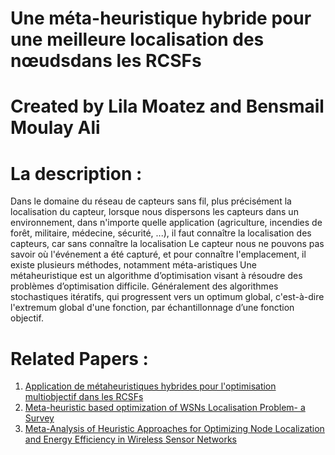 # Une méta-heuristique hybride pour une meilleure localisation des nœudsdans les RCSFs
# Created by Lila Moatez and Bensmail Moulay Ali 
# La description :
  Dans le domaine du réseau de capteurs sans fil, plus précisément la localisation du capteur, lorsque nous dispersons les capteurs dans un environnement, dans n'importe quelle application (agriculture, incendies de forêt, militaire, médecine, sécurité, ...), il faut connaître la localisation des capteurs, car sans connaître la localisation  Le capteur nous ne pouvons pas savoir où l'événement a été capturé, et pour connaître l'emplacement, il existe plusieurs méthodes, notamment méta-aristiques
  Une métaheuristique est un algorithme d’optimisation visant à résoudre des problèmes d’optimisation difficile.
Généralement des algorithmes stochastiques itératifs, qui progressent vers un optimum global, c'est-à-dire l'extremum global d'une fonction, par échantillonnage d’une fonction objectif.
# Related Papers :
1. [Application de métaheuristiques hybrides pour l'optimisation multiobjectif dans les RCSFs](https://theses.univ-oran1.dz/document/TH4909.pdf?fbclid=IwAR02ELVLtk_Z2W_BVw2Z3z-2z2_ihoAHFAOwDoYjtfxMD56kqaqzrhWIL9Q)
2. [Meta-heuristic based optimization of WSNs Localisation Problem- a Survey](https://pdf.sciencedirectassets.com/280203/1-s2.0-S1877050920X00111/1-s2.0-S1877050920315088/main.pdf?X-Amz-Security-Token=IQoJb3JpZ2luX2VjEDYaCXVzLWVhc3QtMSJHMEUCIAofRh19X%2FnJCwYQkgZvVkt8Xxc8XxW5XBMUDE3U6D1oAiEAjbbHUTCukYEjX0RAPeD9QNEHO6U5QrPHn7BYUxyLZ%2B4qvQMI3v%2F%2F%2F%2F%2F%2F%2F%2F%2F%2FARADGgwwNTkwMDM1NDY4NjUiDPQ3p6JAasS%2B9UZLMiqRA%2FEsLo6ytHflvgfFtUxFz9UDaKwpEFLC32cYIomGQe6UPMu60q%2Fx2dM2ODa9ZYFrq8iGCfQ3BzV3GTLuR%2BhpnFfP6quUaSIyT3YrcYSAPh%2FWEGTJD9AhFGCYFjp9deyjVfvYIEQ%2BhSa8qWvl8wJUgEPNWFT4WLIN6WZDUUYjCgIOiz8v0wUoy4bHhdH8yoAqKWw8i%2BXjOV6FMuQwJNa%2BIE0%2BVs3Wq7o6h5%2FNfkGlRqMmDI4LJyS%2B%2FBIkgl4uYh3GWpm9Gju7ZawXWby5MV%2Bd8%2BWo2163NH65VSDlHBt6Eox7JExEfmKIfF3fe8xewwDu3hAe8qu6yVegvnqckH0eFB1wTfonvdi6WwZGHLkfd5Zhq%2F1xW1uoQgq9%2BPz9bXZ5qimFkLqa8%2BvCEbrsIIc57dFeBb5E%2B0R1jx1whyiKXqVbmTEBlqxR32zcLJoFfbsyjKSLNUjpog7WmxVpeZbAw3RGhr30aQnOdaJ3nEfpXFkQGWc5mzMeff4%2BenPUGQ9JokxERLOXy12yg1FvwEVyvQemMNGKlP8FOusBA%2F0%2Bc7QGoV9MnebwtgwjMZzZohZgb7RBWugokol89z23WoH4tOFDj90HbZ7AF58s6WnBZeYfySy0WC27hgrgfeeCYrNjG9zTagRa%2FrQcULbS4UvU9QFzdsgUSe8ejHUuuxSu9fJj8qtGbVbB8twvbd3TCebU4uGCpRxgdsro97YBijQ26sZSbItL5ZGXscnzpbaK6rkL5aScP%2F7is8d52jdmIcQ5rNq7x%2FwOTScLSxvPWblXQ1mbXR0dQZMIQv0My3Pzj%2F5rzYzdW3Jk%2BXnGyOvG21Ut0uDlY2GgTI3YNF%2FEbTgKDaZm5i%2Bdlw%3D%3D&X-Amz-Algorithm=AWS4-HMAC-SHA256&X-Amz-Date=20201224T215857Z&X-Amz-SignedHeaders=host&X-Amz-Expires=300&X-Amz-Credential=ASIAQ3PHCVTY7FZMAKPA%2F20201224%2Fus-east-1%2Fs3%2Faws4_request&X-Amz-Signature=e754c3611e0708ff3c63131d6ca9841c5ff2588b8f82c790f1f851db0a30ab6e&hash=099496f68517f6430d0e23fdae2e7c20f4c130bdccd022988daff18a93242dfe&host=68042c943591013ac2b2430a89b270f6af2c76d8dfd086a07176afe7c76c2c61&pii=S1877050920315088&tid=spdf-04b5a2e5-1515-4e37-9926-851ec0811536&sid=7f4a4fef85f4f94d511ac7b6e5f182247377gxrqb&type=client&fbclid=IwAR1v2DYFGAvHfN14KywAJE_zJQmj7N36ASc9bLRt9HbSBsrpo-BcmQdjDoI)
3. [Meta-Analysis of Heuristic Approaches for Optimizing Node Localization and Energy Efficiency in Wireless Sensor Networks](https://www.researchgate.net/publication/344537347_Meta-Analysis_of_Heuristic_Approaches_for_Optimizing_Node_Localization_and_Energy_Efficiency_in_Wireless_Sensor_Networks)
